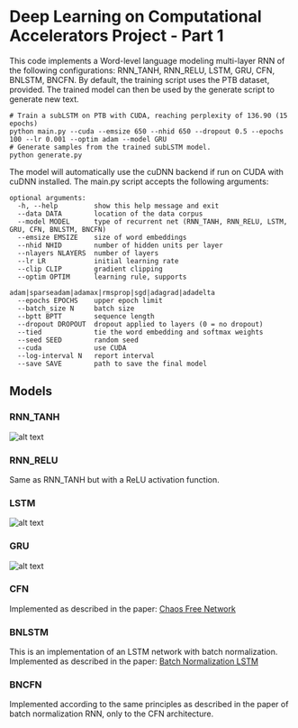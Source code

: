 # Deep Learning on Computational Accelerators Project - Part 1

This code implements a Word-level language modeling multi-layer RNN of the following configurations: RNN_TANH, RNN_RELU, LSTM, GRU, CFN, BNLSTM, BNCFN.
By default, the training script uses the PTB dataset, provided. 
The trained model can then be used by the generate script to generate new text.

```
# Train a subLSTM on PTB with CUDA, reaching perplexity of 136.90 (15 epochs)
python main.py --cuda --emsize 650 --nhid 650 --dropout 0.5 --epochs 100 --lr 0.001 --optim adam --model GRU
# Generate samples from the trained subLSTM model.
python generate.py
```

The model will automatically use the cuDNN backend if run on CUDA with cuDNN installed.
The main.py script accepts the following arguments:
```
optional arguments:
  -h, --help         show this help message and exit
  --data DATA        location of the data corpus
  --model MODEL      type of recurrent net (RNN_TANH, RNN_RELU, LSTM, GRU, CFN, BNLSTM, BNCFN)
  --emsize EMSIZE    size of word embeddings
  --nhid NHID        number of hidden units per layer
  --nlayers NLAYERS  number of layers
  --lr LR            initial learning rate
  --clip CLIP        gradient clipping
  --optim OPTIM      learning rule, supports
                     adam|sparseadam|adamax|rmsprop|sgd|adagrad|adadelta
  --epochs EPOCHS    upper epoch limit
  --batch_size N     batch size
  --bptt BPTT        sequence length
  --dropout DROPOUT  dropout applied to layers (0 = no dropout)
  --tied             tie the word embedding and softmax weights
  --seed SEED        random seed
  --cuda             use CUDA
  --log-interval N   report interval
  --save SAVE        path to save the final model
  ```
  
  ## Models
  
  ### RNN_TANH
  ![alt text](https://datascience-enthusiast.com/figures/rnn_step_forward.png)

  ### RNN_RELU
  Same as RNN_TANH but with a ReLU activation function.
  ### LSTM
  ![alt text](https://i.stack.imgur.com/aTDpS.png)
  ### GRU
  ![alt text](https://colah.github.io/posts/2015-08-Understanding-LSTMs/img/LSTM3-var-GRU.png)
  ### CFN
  Implemented as described in the paper: [Chaos Free Network](https://openreview.net/pdf?id=S1dIzvclg)
  ### BNLSTM
  This is an implementation of an LSTM network with batch normalization. Implemented as described in the paper: [Batch Normalization LSTM](https://arxiv.org/abs/1603.09025)
  ### BNCFN
  Implemented according to the same principles as described in the paper of batch normalization RNN, only to the CFN architecture.
  

